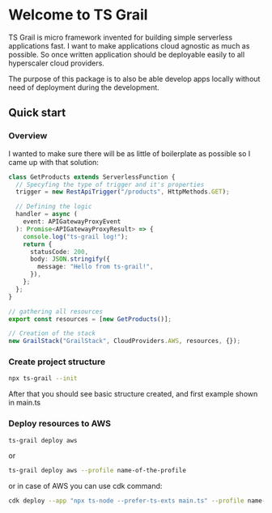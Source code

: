 # Welcome to TS Grail

TS Grail is micro framework invented for building simple serverless applications fast.
I want to make applications cloud agnostic as much as possible. So once written application should be deployable easily to all hyperscaler cloud providers.

The purpose of this package is to also be able develop apps locally without need of deployment during the development.

## Quick start

### Overview

I wanted to make sure there will be as little of boilerplate as possible so I came up with that solution:

```ts
class GetProducts extends ServerlessFunction {
  // Specyfing the type of trigger and it's properties
  trigger = new RestApiTrigger("/products", HttpMethods.GET);

  // Defining the logic
  handler = async (
    event: APIGatewayProxyEvent
  ): Promise<APIGatewayProxyResult> => {
    console.log("ts-grail log!");
    return {
      statusCode: 200,
      body: JSON.stringify({
        message: "Hello from ts-grail!",
      }),
    };
  };
}

// gathering all resources
export const resources = [new GetProducts()];

// Creation of the stack
new GrailStack("GrailStack", CloudProviders.AWS, resources, {});
```

### Create project structure

```sh
npx ts-grail --init
```

After that you should see basic structure created, and first example shown in main.ts

### Deploy resources to AWS

```sh
ts-grail deploy aws
```

or

```sh
ts-grail deploy aws --profile name-of-the-profile
```

or in case of AWS you can use cdk command:

```sh
cdk deploy --app "npx ts-node --prefer-ts-exts main.ts" --profile name-of-the-profile
```

